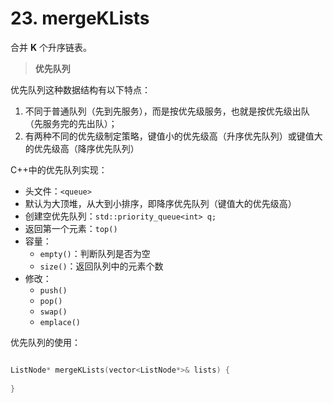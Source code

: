 # 23. mergeKLists

合并 **K** 个升序链表。



> **优先队列**

优先队列这种数据结构有以下特点：

1. 不同于普通队列（先到先服务），而是按优先级服务，也就是按优先级出队（先服务完的先出队）；
2. 有两种不同的优先级制定策略，键值小的优先级高（升序优先队列）或键值大的优先级高（降序优先队列）



C++中的优先队列实现：

* 头文件：`<queue>`
* 默认为大顶堆，从大到小排序，即降序优先队列（键值大的优先级高）
* 创建空优先队列：`std::priority_queue<int> q;`
* 返回第一个元素：`top()`
* 容量：
    * `empty()`：判断队列是否为空
    * `size()`：返回队列中的元素个数
* 修改：
    * `push()`
    * `pop()`
    * `swap()`
    * `emplace()`



优先队列的使用：

```c++
```



```c++
ListNode* mergeKLists(vector<ListNode*>& lists) {
    
}
```